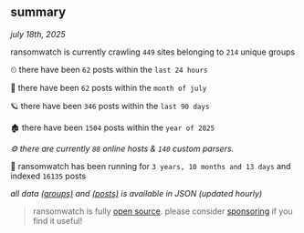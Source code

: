 
## summary
_july 18th, 2025_

ransomwatch is currently crawling `449` sites belonging to `214` unique groups

⏲ there have been `62` posts within the `last 24 hours`

🦈 there have been `62` posts within the `month of july`

🪐 there have been `346` posts within the `last 90 days`

🏚 there have been `1504` posts within the `year of 2025`

_⚙️ there are currently `88` online hosts & `140` custom parsers._

🦕 ransomwatch has been running for `3 years, 10 months and 13 days` and indexed `16135` posts

_all data  [(groups)](http://ransomwhat.telemetry.ltd/groups) and [(posts)](http://ransomwhat.telemetry.ltd/posts) is available in JSON (updated hourly)_

> ransomwatch is fully [open source](https://github.com/joshhighet/ransomwatch#ransomwatch--). please consider [sponsoring](https://github.com/sponsors/joshhighet) if you find it useful!
